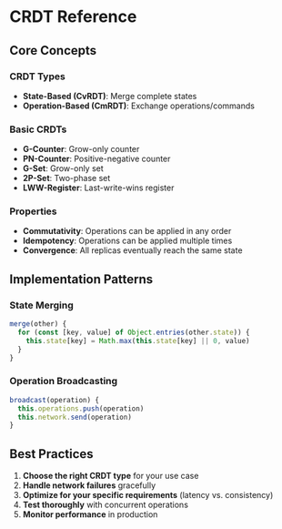 # CRDT Reference

## Core Concepts

### CRDT Types

- **State-Based (CvRDT)**: Merge complete states
- **Operation-Based (CmRDT)**: Exchange operations/commands

### Basic CRDTs

- **G-Counter**: Grow-only counter
- **PN-Counter**: Positive-negative counter
- **G-Set**: Grow-only set
- **2P-Set**: Two-phase set
- **LWW-Register**: Last-write-wins register

### Properties

- **Commutativity**: Operations can be applied in any order
- **Idempotency**: Operations can be applied multiple times
- **Convergence**: All replicas eventually reach the same state

## Implementation Patterns

### State Merging

```javascript
merge(other) {
  for (const [key, value] of Object.entries(other.state)) {
    this.state[key] = Math.max(this.state[key] || 0, value)
  }
}
```

### Operation Broadcasting

```javascript
broadcast(operation) {
  this.operations.push(operation)
  this.network.send(operation)
}
```

## Best Practices

1. **Choose the right CRDT type** for your use case
2. **Handle network failures** gracefully
3. **Optimize for your specific requirements** (latency vs. consistency)
4. **Test thoroughly** with concurrent operations
5. **Monitor performance** in production
